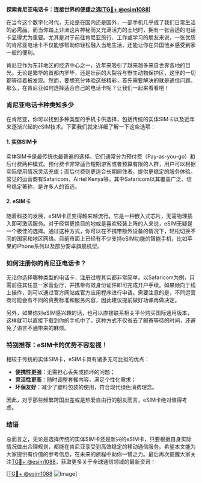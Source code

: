 **探索肯尼亚电话卡：连接世界的便捷之选[[TG💪+ @esim1088](https://t.me/s/esim1088)]**

在当今这个数字化时代，无论是在国内还是国外，一部手机几乎成了我们日常生活的必需品。而当你踏上非洲这片神秘而又充满活力的土地时，拥有一张合适的电话卡显得尤为重要。尤其是对于前往肯尼亚旅行、工作或学习的朋友来说，一张优质的肯尼亚电话卡不仅能够帮助你轻松融入当地生活，还能让你在异国他乡感受到家一般的便利。

肯尼亚作为东非地区的经济中心之一，近年来吸引了越来越多来自世界各地的目光。无论是繁华的首都内罗毕，还是壮丽的大裂谷与野生动物保护区，这里的一切都等待着被发现。然而，要想充分体验这些精彩，首先需要解决的就是通信问题。那么，在肯尼亚如何选择适合自己的电话卡呢？让我们一起来看看吧！

### 肯尼亚电话卡种类知多少

在肯尼亚，你可以找到多种类型的手机卡供选择，包括传统的实体SIM卡以及近年来逐渐兴起的eSIM技术。下面我们就来详细了解一下这些选项：

#### 1. 实体SIM卡
实体SIM卡是最传统也最普遍的选择。它们通常分为预付费（Pay-as-you-go）和后付费两种模式。预付费卡非常适合短期游客或者预算有限的人群，用户可以根据实际使用情况灵活充值；而后付费则更适合长期居住者，提供更稳定的服务体验。常见的运营商有Safaricom、Airtel Kenya等，其中Safaricom以其覆盖广泛、信号稳定著称，是许多人的首选。

#### 2. eSIM卡
随着科技的发展，eSIM卡正变得越来越流行。它是一种嵌入式芯片，无需物理插入即可激活服务。对于经常更换目的地或是喜欢轻装上阵的人来说，eSIM无疑是一个极佳的选择。通过这种方式，你可以在不携带额外设备的情况下，轻松切换不同的国家和地区网络。目前市面上已经有不少支持eSIM功能的智能手机，比如苹果的iPhone系列以及部分安卓旗舰机型。

### 如何注册你的肯尼亚电话卡？

无论你选择哪种类型的电话卡，注册过程其实都非常简单。以Safaricom为例，只需前往其任意一家营业厅，并携带有效身份证件即可完成开户手续。如果倾向于线上操作，则可以通过官方网站或官方应用程序进行申请。需要注意的是，不同运营商可能会有不同的资费标准和服务内容，因此建议提前做好功课再做决定。

另外，如果你对eSIM感兴趣的话，也可以直接联系相关平台购买国际通用版本，这样就可以直接下载到你的手机中了。这种方式不仅省去了邮寄等待的时间，还避免了语言不通带来的麻烦。

### 特别推荐：eSIM卡的优势不容忽视！

相较于传统的实体SIM卡，eSIM卡具有诸多无可比拟的优点：
- **便携性更强**：无需担心丢失或损坏的问题；
- **灵活性更高**：随时调整套餐内容，满足个性化需求；
- **环保友好**：减少了塑料包装的使用，符合现代绿色消费理念。

因此，对于那些频繁跨国出差或是热爱自由行的朋友而言，eSIM卡绝对值得考虑。

### 结语

总而言之，无论是选择传统的实体SIM卡还是新兴的eSIM卡，只要根据自身实际情况做出合理规划，都能在肯尼亚享受到高效稳定的移动通信服务。希望本文能为大家提供有价值的参考信息，在未来的旅程中助你一臂之力。最后再次提醒大家关注[TG💪+ @esim1088](https://t.me/s/esim1088)，获取更多关于全球通信领域的最新资讯！

[[TG💪+ @esim1088](https://t.me/s/esim1088) ![Image](https://i.postimg.cc/4NQfJmqS/Snipaste-2025-05-13-00-14-12.png)]